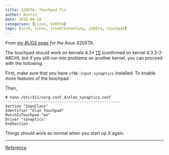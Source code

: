 ```yaml
---
title: X205TA: Touchpad Fix
author: Austin
date: 2016-06-18
categories: [Linux, X205TA]
tags: [arch, linux, troubleshooting, x205ta, touchpad]
---
```


*From [my BUGS page](https://github.com/savagezen/x205ta/blob/master/BUGS.md) for the Asus X205TA.*

The touchpad should work on kernels 4.3* [[1]](https://wiki.archlinux.org/index.php/Asus_x205ta#Touchpad) (confirmed on kernel 4.3.3-2-ARCH), but if you still run into problems on another kernel, you can proceed with the following.

First, make sure that you have ```xf86-input-synaptics``` installed.  To enable more features of the touchpad:`

Then,

```
# nano /etc/X11/xorg.conf.d/elan_synaptics.conf
---------------------------------------------------
Section "InpuClass"
Identifier "Elan Touchpad"
MatchIsTouchpad "on"
Driver "synaptics"
EndSection
```

Things should work as normal when you start up X again.

-----

[Reference](https://wiki.archlinux.org/index.php/Asus_x205ta#Touchpad)
